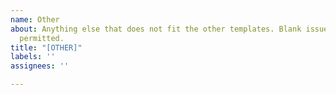 ```yaml
---
name: Other
about: Anything else that does not fit the other templates. Blank issues are also
  permitted.
title: "[OTHER]"
labels: ''
assignees: ''

---
```



